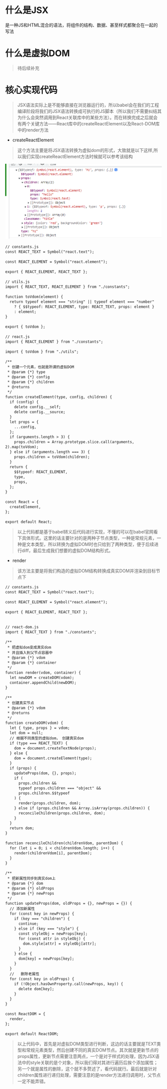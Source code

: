 
# 什么是JSX

是一种JS和HTML混合的语法，将组件的结构、数据、甚至样式都聚合在一起的写法

# 什么是虚拟DOM

> 待后续补充

# 核心实现代码

> JSX语法实际上是不能够直接在浏览器运行的，所以babel会在我们的工程编译阶段将我们的JSX语法转换成可执行的JS脚本（所以我们不需要纠结其为什么会突然调用到React关联库中的某些方法）。而在转换完成之后就会有两个关键方法——React库中的createReactElement以及React-DOM库中的render方法

* createReactElement
  
>这个方法主要是将JSX语法转换为虚拟dom的形式，大致就是以下这样,所以我们实现createReactElement方法时候就可以参考该结构
 
  !['虚拟DOM结构展示'](../../images/虚拟DOM结构展示.jpg)



```
// constants.js
const REACT_TEXT = Symbol("react.text");

const REACT_ELEMENT = Symbol("react.element");

export { REACT_ELEMENT, REACT_TEXT };

// utils.js
import { REACT_TEXT, REACT_ELEMENT } from "./constants";

function toVdom(element) {
  return typeof element === "string" || typeof element === "number"
    ? { $$typeof: REACT_ELEMENT, type: REACT_TEXT, props: element }
    : element;
}

export { toVdom };

// react.js
import { REACT_ELEMENT } from "./constants";

import { toVdom } from "./utils";

/**
 * 创建一个元素，也就是所谓的虚拟DOM
 * @param {*} type
 * @param {*} config
 * @param {*} children
 * @returns
 */
function createElement(type, config, children) {
  if (config) {
    delete config.__self;
    delete config.__source;
  }
  let props = {
    ...config,
  };
  if (arguments.length > 3) {
    props.children = Array.prototype.slice.call(arguments, 2).map(toVdom);
  } else if (arguments.length === 3) {
    props.children = toVdom(children);
  }
  return {
    $$typeof: REACT_ELEMENT,
    type,
    props,
  };
}

const React = {
  createElement,
};

export default React;

```

> 以上代码都是基于babel转义后代码进行实现，不懂的可以在babel官网看下具体形式。这里的话主要针对的是两种子节点类型，一种是常规元素，一种是文本类型，所以转换为虚拟DOM时也只给到了两种类型，便于后续进行diff，最后生成我们想要的虚拟DOM结构形式。

* render

> 该方法主要是将我们构造的虚拟DOM结构转换成真实DOM并渲染到目标节点下

```
// constants.js
const REACT_TEXT = Symbol("react.text");

const REACT_ELEMENT = Symbol("react.element");

export { REACT_ELEMENT, REACT_TEXT };


// react-dom.js
import { REACT_TEXT } from "./constants";

/**
 * 把虚拟dom变成真实dom
 * 并且插入到父节点容器中
 * @param {*} vdom
 * @param {*} container
 */
function render(vdom, container) {
  let newDOM = createDOM(vdom);
  container.appendChild(newDOM);
}

/**
 * 创建真实节点
 * @param {*} vdom
 * @returns
 */
function createDOM(vdom) {
  let { type, props } = vdom;
  let dom = null;
  // 根据不同类型的虚拟dom， 创建真实dom
  if (type === REACT_TEXT) {
    dom = document.createTextNode(props);
  } else {
    dom = document.createElement(type);
  }
  if (props) {
    updateProps(dom, {}, props);
    if (
      props.children &&
      typeof props.children === "object" &&
      props.children.$$typeof
    ) {
      render(props.children, dom);
    } else if (props.children && Array.isArray(props.children)) {
      reconcileChildren(props.children, dom);
    }
  }
  return dom;
}

function reconcileChildren(childrenVdom, parentDom) {
  for (let i = 0; i < childrenVdom.length; i++) {
    render(childrenVdom[i], parentDom);
  }
}

/**
 * 把新属性同步到真实dom上
 * @param {*} dom 
 * @param {*} oldProps 
 * @param {*} newProps 
 */
function updateProps(dom, oldProps = {}, newProps = {}) {
  // 添加新属性
  for (const key in newProps) {
    if (key === "children") {
      continue;
    } else if (key === "style") {
      const styleObj = newProps[key];
      for (const attr in styleObj) {
        dom.style[attr] = styleObj[attr];
      }
    } else {
      dom[key] = newProps[key];
    }
  }
  //   删除老属性
  for (const key in oldProps) {
    if (!Object.hasOwnProperty.call(newProps, key)) {
      delete dom[key];
    }
  }
}

const ReactDOM = {
  render,
};

export default ReactDOM;

```

> 以上代码中，首先是对虚拟DOM类型进行判断，这边的话主要就是TEXT类型和常规元素类型，然后创建不同的真实DOM节点。其次就是更新节点的props属性，更新节点需要注意两点，一个是对于样式的处理，因为JSX语法中的style关联的是个对象，所以我们得对其进行遍历后挨个添加属性；另一个就是属性的删除，这个就不多赘述了，看代码就行。最后就是针对children属性进行递归处理，需要注意的是render方法递归调用时，父节点一定不能弄错。